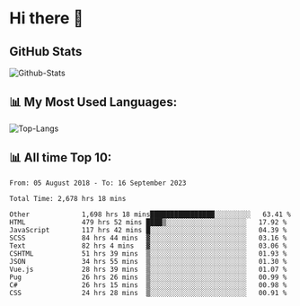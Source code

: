 # Hi there 👋

## GitHub Stats
![Github-Stats](https://github-readme-stats-sigma-five.vercel.app/api?username=ltorson&show_icons=true&theme=radical&count_private=true)

## 📊 My Most Used Languages:
![Top-Langs](https://github-readme-stats-sigma-five.vercel.app/api/top-langs/?username=LTorson&layout=compact&langs_count=10)

## 📊 All time Top 10:
<!--START_SECTION:waka-->

```text
From: 05 August 2018 - To: 16 September 2023

Total Time: 2,678 hrs 18 mins

Other             1,698 hrs 18 mins████████████████░░░░░░░░░   63.41 %
HTML              479 hrs 52 mins ████▒░░░░░░░░░░░░░░░░░░░░   17.92 %
JavaScript        117 hrs 42 mins █░░░░░░░░░░░░░░░░░░░░░░░░   04.39 %
SCSS              84 hrs 44 mins  ▓░░░░░░░░░░░░░░░░░░░░░░░░   03.16 %
Text              82 hrs 4 mins   ▓░░░░░░░░░░░░░░░░░░░░░░░░   03.06 %
CSHTML            51 hrs 39 mins  ▒░░░░░░░░░░░░░░░░░░░░░░░░   01.93 %
JSON              34 hrs 55 mins  ▒░░░░░░░░░░░░░░░░░░░░░░░░   01.30 %
Vue.js            28 hrs 39 mins  ▒░░░░░░░░░░░░░░░░░░░░░░░░   01.07 %
Pug               26 hrs 26 mins  ▒░░░░░░░░░░░░░░░░░░░░░░░░   00.99 %
C#                26 hrs 15 mins  ▒░░░░░░░░░░░░░░░░░░░░░░░░   00.98 %
CSS               24 hrs 28 mins  ▒░░░░░░░░░░░░░░░░░░░░░░░░   00.91 %
```

<!--END_SECTION:waka-->
